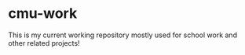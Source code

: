 # cmu-work

This is my current working repository mostly used for school work and other related projects!
